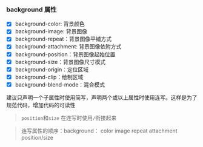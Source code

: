 ### background 属性

- [x] background-color: 背景颜色
- [x] background-image: 背景图像
- [x] background-repeat：背景图像平铺方式
- [x] background-attachment: 背景图像依附方式
- [x] background-position：背景图像起始位置
- [x] background-size：背景图像尺寸模式
- [x] background-origin：定位区域
- [x] background-clip：绘制区域
- [x] background-blend-mode：混合模式

建议只声明一个子属性时使用简写，声明两个或以上属性时使用连写。这样是为了规范代码，增加代码的可读性

> `position`和`size` 在连写时使用`/`衔接起来

> 连写属性的顺序：background： color image repeat attachment position/size